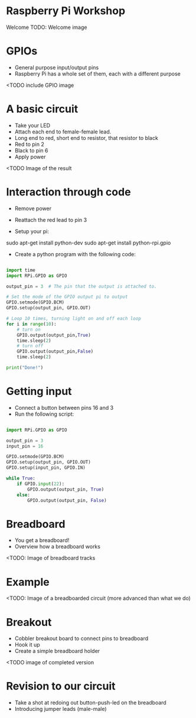 Raspberry Pi Workshop
=====================

Welcome
TODO: Welcome image


GPIOs
=====

- General purpose input/output pins
- Raspberry Pi has a whole set of them, each with a different purpose

<TODO include GPIO image


A basic circuit
===============
- Take your LED
- Attach each end to female-female lead.
- Long end to red, short end to resistor, that resistor to black
- Red to pin 2
- Black to pin 6
- Apply power

<TODO Image of the result


Interaction through code
========================
- Remove power
- Reattach the red lead to pin 3

- Setup your pi:

sudo apt-get install python-dev
sudo apt-get install python-rpi.gpio

- Create a python program with the following code:

```python

import time
import RPi.GPIO as GPIO

output_pin = 3  # The pin that the output is attached to.

# Set the mode of the GPIO output pi to output
GPIO.setmode(GPIO.BCM)
GPIO.setup(output_pin, GPIO.OUT)

# Loop 10 times, turning light on and off each loop
for i in range(10):
    # turn on
	GPIO.output(output_pin,True)
	time.sleep(2)
	# turn off
	GPIO.output(output_pin,False)
	time.sleep(2)

print("Done!")

```

Getting input
=============
- Connect a button between pins 16 and 3
- Run the following script:

```python

import RPi.GPIO as GPIO

output_pin = 3
input_pin = 16

GPIO.setmode(GPIO.BCM)
GPIO.setup(output_pin, GPIO.OUT)
GPIO.setup(input_pin, GPIO.IN)

while True:
    if GPIO.input(22):
        GPIO.output(output_pin, True)
    else:
        GPIO.output(output_pin, False)

```

Breadboard
==========
- You get a breadboard!
- Overview how a breadboard works

<TODO: Image of breadboard tracks

Example
=======
<TODO: Image of a breadboarded circuit (more advanced than what we do)

Breakout
========
- Cobbler breakout board to connect pins to breadboard
- Hook it up
- Create a simple breadboard holder

<TODO image of completed version


Revision to our circuit
=======================
- Take a shot at redoing out button-push-led on the breadboard
- Introducing jumper leads (male-male)



